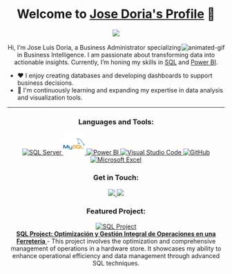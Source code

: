 <p align="center">
  <h1 align="center">Welcome to <a href="https://github.com/Josedoria93">Jose Doria's Profile</a> 👋</h1>
  <p align="center">
    <a href="https://github.com/DenverCoder1/readme-typing-svg">
      <img src="https://readme-typing-svg.herokuapp.com?font=IBM+Plex+Sans&color=F72EE2&size=25&lines=Welcome+to+my+GitHub+Profile!;Business+Administrator+specialized+in+Business+Intelligence;Currently+learning+SQL+and+Power+BI" />
    </a>
  </p>
</p>

<p align="center">
  <img align="right" src="https://media.giphy.com/media/M9gbBd9nbDrOTu1Mqx/giphy.gif" alt="animated-gif">
</p>
<p align="center">
  Hi, I’m Jose Luis Doria, a Business Administrator specializing in Business Intelligence. I am passionate about transforming data into actionable insights. Currently, I’m honing my skills in <a href="https://www.microsoft.com/en-us/sql-server" target="_blank">SQL</a> and <a href="https://powerbi.microsoft.com/" target="_blank">Power BI</a>.
</p>
<ul>
  <li>❤️ I enjoy creating databases and developing dashboards to support business decisions.</li>
  <li>🌱 I'm continuously learning and expanding my expertise in data analysis and visualization tools.</li>
</ul>

<hr>

<h3 align="center">Languages and Tools:</h3>
<p align="center">
  <a href="https://www.microsoft.com/en-us/sql-server" target="_blank">
    <img src="https://www.svgrepo.com/show/303229/microsoft-sql-server-logo.svg" alt="SQL Server" width="50" height="50"/>
  </a>
  <a href="https://www.mysql.com/" target="_blank">
    <img src="https://raw.githubusercontent.com/devicons/devicon/master/icons/mysql/mysql-original-wordmark.svg" alt="MySQL" width="50" height="50"/>
  </a>
  <a href="https://powerbi.microsoft.com/en-us/" target="_blank">
    <img src="https://d11wkw82a69pyn.cloudfront.net/wm-reply/siteassets/images/power%20bi.png" alt="Power BI" width="43" height="40"/>
  </a>
  <a href="https://code.visualstudio.com/" target="_blank">
    <img src="https://www.svgrepo.com/show/303623/visual-studio-code-logo.svg" alt="Visual Studio Code" width="40" height="40"/>
  </a>
  <a href="https://github.com/" target="_blank">
    <img src="https://img.shields.io/badge/GitHub-181717?style=for-the-badge&logo=github&logoColor=white" alt="GitHub" width="40" height="40"/>
  </a>
  <a href="https://www.microsoft.com/en-us/microsoft-365/excel" target="_blank">
    <img src="https://img.shields.io/badge/Microsoft_Excel-217346?style=for-the-badge&logo=microsoft-excel&logoColor=white" alt="Microsoft Excel" width="40" height="40"/>
  </a>
</p>

<h3 align="center">Get in Touch:</h3>
<p align="center">
  <a href="https://www.linkedin.com/in/jose-luis-doria-petro-75b78a211/" target="_blank">
    <img src="https://img.shields.io/badge/linkedin-%230077B5.svg?&style=for-the-badge&logo=linkedin&logoColor=white" height=35>
  </a>
  <a href="mailto:joseluisdoria7@gmail.com">
    <img src="https://img.shields.io/badge/Gmail-333333?style=for-the-badge&logo=gmail&logoColor=red" height=35>
  </a>
</p>

<h3 align="center">Featured Project:</h3>
<p align="center">
  <a href="https://github.com/Josedoria93/sql_project" target="_blank">
    <img src="https://img.shields.io/badge/SQL_Project-007ACC?style=for-the-badge&logo=github&logoColor=white" alt="SQL Project"/>
  </a>
  <br>
  <a href="https://github.com/Josedoria93/sql_project" target="_blank">
    <strong>SQL Project: Optimización y Gestión Integral de Operaciones en una Ferretería</strong>
  </a> - This project involves the optimization and comprehensive management of operations in a hardware store. It showcases my ability to enhance operational efficiency and data management through advanced SQL techniques.
</p>









